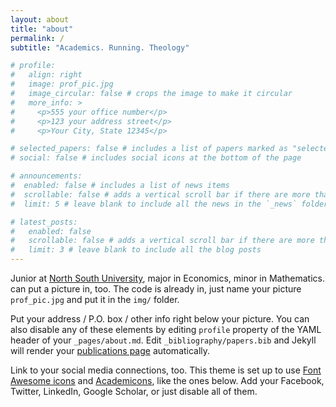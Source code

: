 ```yaml
---
layout: about
title: "about"
permalink: /
subtitle: "Academics. Running. Theology"

# profile:
#   align: right
#   image: prof_pic.jpg
#   image_circular: false # crops the image to make it circular
#   more_info: >
#     <p>555 your office number</p>
#     <p>123 your address street</p>
#     <p>Your City, State 12345</p>

# selected_papers: false # includes a list of papers marked as "selected={true}"
# social: false # includes social icons at the bottom of the page

# announcements:
#  enabled: false # includes a list of news items
#  scrollable: false # adds a vertical scroll bar if there are more than 3 news items
#  limit: 5 # leave blank to include all the news in the `_news` folder

# latest_posts:
#   enabled: false
#   scrollable: false # adds a vertical scroll bar if there are more than 3 new posts items
#   limit: 3 # leave blank to include all the blog posts
---
```

Junior at [North South University](https://www.northsouth.edu/), major in Economics, minor in Mathematics. can put a picture in, too. The code is already in, just name your picture `prof_pic.jpg` and put it in the `img/` folder.

Put your address / P.O. box / other info right below your picture. You can also disable any of these elements by editing `profile` property of the YAML header of your `_pages/about.md`. Edit `_bibliography/papers.bib` and Jekyll will render your [publications page](/al-folio/publications/) automatically.

Link to your social media connections, too. This theme is set up to use [Font Awesome icons](https://fontawesome.com/) and [Academicons](https://jpswalsh.github.io/academicons/), like the ones below. Add your Facebook, Twitter, LinkedIn, Google Scholar, or just disable all of them.

